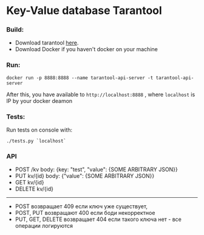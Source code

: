 # Key-Value database Tarantool


### Build:
- Download tarantool [here](https://www.tarantool.io/ru/).
- Download Docker if you haven't docker on your machine

### Run:
```
docker run -p 8888:8888 --name tarantool-api-server -t tarantool-api-server
```
After this, you have available to `http://localhost:8888` , where `localhost` is IP by your docker deamon

### Tests:
Run tests on console with:
```
./tests.py `localhost`
```

### API
- POST /kv body: {key: "test", "value": {SOME ARBITRARY JSON}} 
- PUT kv/{id} body: {"value": {SOME ARBITRARY JSON}} 
- GET kv/{id} 
- DELETE kv/{id} 

-----------------------------------------------------------------------------

- POST возвращает 409 если ключ уже существует, 
- POST, PUT возвращают 400 если боди некорректное 
- PUT, GET, DELETE возвращает 404 если такого ключа нет - все операции логируются

